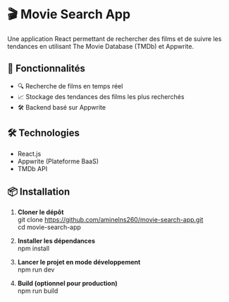 # 🎬 Movie Search App  

Une application React permettant de rechercher des films et de suivre les tendances en utilisant The Movie Database (TMDb) et Appwrite.

## 🚀 Fonctionnalités  

- 🔍 Recherche de films en temps réel  
- 📈 Stockage des tendances des films les plus recherchés  
- 🛠️ Backend basé sur Appwrite  

## 🛠️ Technologies  

- React.js  
- Appwrite (Plateforme BaaS)
- TMDb API  

## 📦 Installation  

1. **Cloner le dépôt**  
    git clone https://github.com/aminelns260/movie-search-app.git  
    cd movie-search-app

2. **Installer les dépendances**   
    npm install

3. **Lancer le projet en mode développement**  
    npm run dev

4. **Build (optionnel pour production)**  
    npm run build
